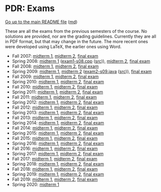 PDR: Exams
==========

[Go up to the main README file](../readme.html) ([md](../readme.md))

These are all the exams from the previous semesters of the course.  No solutions are provided, nor are the grading guidelines.  Currently they are all in PDF format, but that may change in the future.  The more recent ones were developed using LaTeX, the earlier ones using Word.

- Fall 2007: [midterm 1](exam1-f07.pdf), [midterm 2](exam2-f07.pdf), [final exam](final-f07.pdf)
- Spring 2008: [midterm 1](exam1-s08.pdf) ([exam1-s08.cpp](exam1-s08.cpp.html) ([src](exam1-s08.cpp))), [midterm 2](exam2-s08.pdf), [final exam](final-s08.pdf)
- Fall 2008: [midterm 1](exam1-f08.pdf), [midterm 2](exam2-f08.pdf), [final exam](final-f08.pdf)
- Spring 2009: [midterm 1](exam1-s09.pdf), [midterm 2](exam2-s09.pdf) ([exam2-s09.java](exam2-s09.java.html) ([src](exam2-s09.java))), [final exam](final-s09.pdf)
- Fall 2009: [midterm 1](exam1-f09.pdf), [midterm 2](exam2-f09.pdf), [final exam](final-f09.pdf)
- Spring 2010: [midterm 1](exam1-s10.pdf), [midterm 2](exam2-s10.pdf), [final exam](final-s10.pdf)
- Fall 2010: [midterm 1](exam1-f10.pdf), [midterm 2](exam2-f10.pdf), [final exam](final-f10.pdf)
- Spring 2011: [midterm 1](exam1-s11.pdf), [midterm 2](exam2-s11.pdf), [final exam](final-s11.pdf)
- Fall 2011: [midterm 1](exam1-f11.pdf), [midterm 2](exam2-f11.pdf), [final exam](final-f11.pdf)
- Spring 2012: [midterm 1](exam1-s12.pdf), [midterm 2](exam2-s12.pdf), [final exam](final-s12.pdf)
- Fall 2012: [midterm 1](exam1-f12.pdf), [midterm 2](exam2-f12.pdf), [final exam](final-f12.pdf)
- Spring 2013: [midterm 1](exam1-s13.pdf), [midterm 2](exam2-s13.pdf), [final exam](final-s13.pdf)
- Fall 2013: [midterm 1](exam1-f13.pdf), [midterm 2](exam2-f13.pdf), [final exam](final-f13.pdf)
- Spring 2014: [midterm 1](exam1-s14.pdf), [midterm 2](exam2-s14.pdf), [final exam](final-s14.pdf)
- Fall 2014: [midterm 1](exam1-f14.pdf), [midterm 2](exam2-f14.pdf), [final exam](final-f14.pdf)
- Spring 2015: [midterm 1](exam1-s15.pdf), [midterm 2](exam2-s15.pdf), [final exam](final-s15.pdf)
- Fall 2015: [midterm 1](exam1-f15.pdf), [midterm 2](exam2-f15.pdf), [final exam](final-f15.pdf)
- Spring 2016: [midterm 1](exam1-s16.pdf), [midterm 2](exam2-s16.pdf), [final exam](final-s16.pdf)
- Fall 2016: [midterm 1](exam1-f16.pdf), [midterm 2](exam2-f16.pdf), [final exam](final-f16.pdf)
- Spring 2017: [midterm 1](exam1-s17.pdf), [midterm 2](exam2-s17.pdf), [final exam](final-s17.pdf)
- Fall 2017: [midterm 1](exam1-f17.pdf), [midterm 2](exam2-f17.pdf), [final exam](final-f17.pdf)
- Spring 2018: [midterm 1](exam1-s18.pdf), [midterm 2](exam2-s18.pdf), [final exam](final-s18.pdf)
- Fall 2018: [midterm 1](exam1-f18.pdf), [midterm 2](exam2-f18.pdf), [final exam](final-f18.pdf)
- Spring 2019: [midterm 1](exam1-s19.pdf), [midterm 2](exam2-s19.pdf), [final exam](final-s19.pdf)
- Fall 2019: [midterm 1](exam1-f19.pdf), [midterm 2](exam2-f19.pdf), [final exam](final-f19.pdf)
- Spring 2020: [midterm 1](exam1-s20.pdf)
